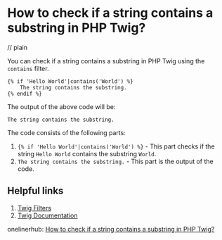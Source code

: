 # How to check if a string contains a substring in PHP Twig?
// plain

You can check if a string contains a substring in PHP Twig using the `contains` filter.

```
{% if 'Hello World'|contains('World') %}
    The string contains the substring.
{% endif %}
```

The output of the above code will be:

```
The string contains the substring.
```

The code consists of the following parts:

1. `{% if 'Hello World'|contains('World') %}` - This part checks if the string `Hello World` contains the substring `World`.
2. `The string contains the substring.` - This part is the output of the code.

## Helpful links

1. [Twig Filters](https://twig.symfony.com/doc/2.x/filters/index.html)
2. [Twig Documentation](https://twig.symfony.com/doc/2.x/)

onelinerhub: [How to check if a string contains a substring in PHP Twig?](https://onelinerhub.com/twig/how-to-check-if-a-string-contains-a-substring-in-php-twig-)